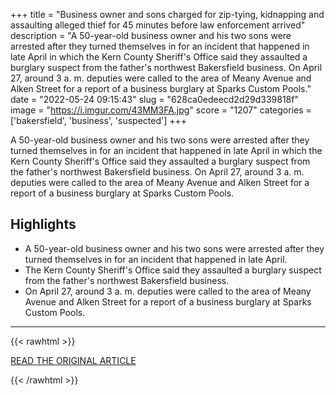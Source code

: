 +++
title = "Business owner and sons charged for zip-tying, kidnapping and assaulting alleged thief for 45 minutes before law enforcement arrived"
description = "A 50-year-old business owner and his two sons were arrested after they turned themselves in for an incident that happened in late April in which the Kern County Sheriff's Office said they assaulted a burglary suspect from the father's northwest Bakersfield business. On April 27, around 3 a. m. deputies were called to the area of Meany Avenue and Alken Street for a report of a business burglary at Sparks Custom Pools."
date = "2022-05-24 09:15:43"
slug = "628ca0edeecd2d29d339818f"
image = "https://i.imgur.com/43MM3FA.jpg"
score = "1207"
categories = ['bakersfield', 'business', 'suspected']
+++

A 50-year-old business owner and his two sons were arrested after they turned themselves in for an incident that happened in late April in which the Kern County Sheriff's Office said they assaulted a burglary suspect from the father's northwest Bakersfield business. On April 27, around 3 a. m. deputies were called to the area of Meany Avenue and Alken Street for a report of a business burglary at Sparks Custom Pools.

## Highlights

- A 50-year-old business owner and his two sons were arrested after they turned themselves in for an incident that happened in late April.
- The Kern County Sheriff's Office said they assaulted a burglary suspect from the father's northwest Bakersfield business.
- On April 27, around 3 a. m. deputies were called to the area of Meany Avenue and Alken Street for a report of a business burglary at Sparks Custom Pools.

---

{{< rawhtml >}}
  <p class="article-category">
    <a target="_blank" href="https://bakersfieldnow.com/news/local/father-two-sons-arrested-for-assaulting-business-suspected-burglar-in-nw-bakersfield">READ THE ORIGINAL ARTICLE</a>
  </p>
{{< /rawhtml >}}
